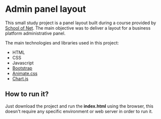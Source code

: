 # Admin panel layout

This small study project is a panel layout built during a course provided by [School of Net](https://www.schoolofnet.com/). The main objective was to deliver a layout for a business platform administrative panel.

The main technologies and libraries used in this project:
- HTML
- CSS
- Javascript
- [Bootstrap](https://getbootstrap.com/)
- [Animate.css](https://animate.style/)
- [Chart.js](https://www.chartjs.org/)

## How to run it?

Just download the project and run the **index.html** using the browser, this doesn't require any specific environment or web server in order to run it. 